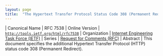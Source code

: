 ```yaml
---
layout: page
title:  "The Hypertext Transfer Protocol Status Code 308 (Permanent Redirect)"
---
```


| Canonical Name | RFC 7538
| Online Version | [`http://tools.ietf.org/html/rfc7538`](http://tools.ietf.org/html/rfc7538)
| Organization | [Internet Engineering Task Force (IETF)](..)
| Series | [Request for Comments (RFC)](.)
| Abstract | This document specifies the additional Hypertext Transfer Protocol (HTTP) status code 308 (Permanent Redirect).